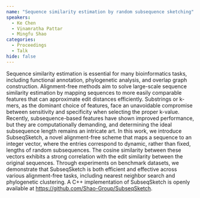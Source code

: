 ```yaml
---
name: "Sequence similarity estimation by random subsequence sketching"
speakers:
  - Ke Chen
  - Vinamratha Pattar
  - Mingfu Shao
categories:
  - Proceedings
  - Talk
hide: false
---
```


Sequence similarity estimation is essential for many
bioinformatics tasks, including functional annotation,
phylogenetic analysis, and overlap graph construction.
Alignment-free methods aim to solve large-scale sequence
similarity estimation by mapping sequences to more easily
comparable features that can approximate edit distances
efficiently. Substrings or k-mers, as the dominant choice
of features, face an unavoidable compromise between
sensitivity and specificity when selecting the proper
k-value. Recently, subsequence-based features have shown
improved performance, but they are computationally
demanding, and determining the ideal subsequence length
remains an intricate art. In this work, we introduce
SubseqSketch, a novel alignment-free scheme that maps a
sequence to an integer vector, where the entries correspond
to dynamic, rather than fixed, lengths of random
subsequences. The cosine similarity between these vectors
exhibits a strong correlation with the edit similarity
between the original sequences. Through experiments on
benchmark datasets, we demonstrate that SubseqSketch is
both efficient and effective across various alignment-free
tasks, including nearest neighbor search and phylogenetic
clustering. A C++ implementation of SubseqSketch is openly
available at https://github.com/Shao-Group/SubseqSketch.